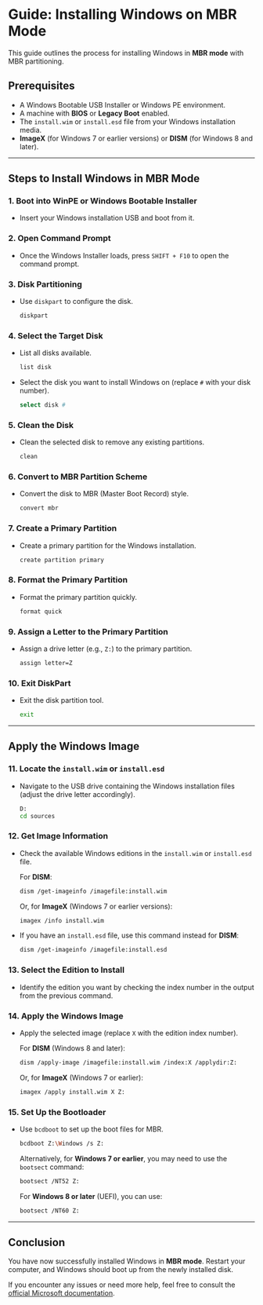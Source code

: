 # Guide: Installing Windows on MBR Mode

This guide outlines the process for installing Windows in **MBR mode** with MBR partitioning.

## Prerequisites
- A Windows Bootable USB Installer or Windows PE environment.
- A machine with **BIOS** or **Legacy Boot** enabled.
- The `install.wim` or `install.esd` file from your Windows installation media.
- **ImageX** (for Windows 7 or earlier versions) or **DISM** (for Windows 8 and later).

---

## Steps to Install Windows in MBR Mode

### 1. Boot into WinPE or Windows Bootable Installer
- Insert your Windows installation USB and boot from it.

### 2. Open Command Prompt
- Once the Windows Installer loads, press `SHIFT + F10` to open the command prompt.

### 3. Disk Partitioning
- Use `diskpart` to configure the disk.

    ```bash
    diskpart
    ```

### 4. Select the Target Disk
- List all disks available.

    ```bash
    list disk
    ```

- Select the disk you want to install Windows on (replace `#` with your disk number).

    ```bash
    select disk #
    ```

### 5. Clean the Disk
- Clean the selected disk to remove any existing partitions.

    ```bash
    clean
    ```

### 6. Convert to MBR Partition Scheme
- Convert the disk to MBR (Master Boot Record) style.

    ```bash
    convert mbr
    ```

### 7. Create a Primary Partition
- Create a primary partition for the Windows installation.

    ```bash
    create partition primary
    ```

### 8. Format the Primary Partition
- Format the primary partition quickly.

    ```bash
    format quick
    ```

### 9. Assign a Letter to the Primary Partition
- Assign a drive letter (e.g., `Z:`) to the primary partition.

    ```bash
    assign letter=Z
    ```

### 10. Exit DiskPart
- Exit the disk partition tool.

    ```bash
    exit
    ```

---

## Apply the Windows Image

### 11. Locate the `install.wim` or `install.esd`
- Navigate to the USB drive containing the Windows installation files (adjust the drive letter accordingly).

    ```bash
    D:
    cd sources
    ```

### 12. Get Image Information
- Check the available Windows editions in the `install.wim` or `install.esd` file.

    For **DISM**:

    ```bash
    dism /get-imageinfo /imagefile:install.wim
    ```

    Or, for **ImageX** (Windows 7 or earlier versions):

    ```bash
    imagex /info install.wim
    ```

- If you have an `install.esd` file, use this command instead for **DISM**:

    ```bash
    dism /get-imageinfo /imagefile:install.esd
    ```

### 13. Select the Edition to Install
- Identify the edition you want by checking the index number in the output from the previous command.

### 14. Apply the Windows Image
- Apply the selected image (replace `X` with the edition index number).

    For **DISM** (Windows 8 and later):

    ```bash
    dism /apply-image /imagefile:install.wim /index:X /applydir:Z:
    ```

    Or, for **ImageX** (Windows 7 or earlier):

    ```bash
    imagex /apply install.wim X Z:
    ```

### 15. Set Up the Bootloader
- Use `bcdboot` to set up the boot files for MBR.

    ```bash
    bcdboot Z:\Windows /s Z:
    ```

    Alternatively, for **Windows 7 or earlier**, you may need to use the `bootsect` command:

    ```bash
    bootsect /NT52 Z:
    ```

    For **Windows 8 or later** (UEFI), you can use:

    ```bash
    bootsect /NT60 Z:
    ```

---

## Conclusion
You have now successfully installed Windows in **MBR mode**. Restart your computer, and Windows should boot up from the newly installed disk.

If you encounter any issues or need more help, feel free to consult the [official Microsoft documentation](https://docs.microsoft.com/en-us/windows-hardware/manufacture/desktop/bcdboot-command-line-options).
